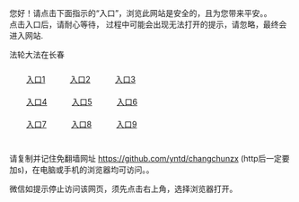 您好！请点击下面指示的“入口”，浏览此网站是安全的，且为您带来平安。。 <br/>
点击入口后，请耐心等待， 过程中可能会出现无法打开的提示，请忽略，最终会进入网站. </br>

法轮大法在长春<br/>
<div style="padding:10px"><a style="margin:20px" target="_blank" href="https://d2kkhvjwtq5s8f.cloudfront.net/2Qpsp?tkeuydm" id="ccLink1" rel="nofollow">入口1</a> <a target="_blank" style="margin:20px" href="https://d3rj2v8gvfjt0v.cloudfront.net/2Qpsp?zazwjibm" id="ccLink2" rel="nofollow">入口2</a> <a style="margin:20px" target="_blank" href="https://d2owaq81jjrbt6.cloudfront.net/2Qpsp?mysivri" id="ccLink3" rel="nofollow">入口3</a></div>

<div style="padding:10px" ><a style="margin:20px" target="_blank" href="https://d2kkhvjwtq5s8f.cloudfront.net/2Qpsp?tkeuydm" id="ccLink4" rel="nofollow">入口4</a> <a style="margin:20px" href="https://d3rj2v8gvfjt0v.cloudfront.net/2Qpsp?zazwjibm" target="_blank" id="ccLink5" rel="nofollow">入口5</a> <a style="margin:20px" href="https://d2owaq81jjrbt6.cloudfront.net/2Qpsp?mysivri" target="_blank" id="ccLink6" rel="nofollow">入口6</a></div>

<div style="padding:10px"><a style="margin:20px" target="_blank" href="https://d2kkhvjwtq5s8f.cloudfront.net/2Qpsp?tkeuydm" id="ccLink7" rel="nofollow">入口7</a> <a style="margin:20px" href="https://d3rj2v8gvfjt0v.cloudfront.net/2Qpsp?zazwjibm" target="_blank" id="ccLink8" rel="nofollow">入口8</a> <a style="margin:20px" target="_blank" href="https://d2owaq81jjrbt6.cloudfront.net/2Qpsp?mysivri" id="ccLink9" rel="nofollow">入口9</a></div>

<br/>



请复制并记住免翻墙网址 https://github.com/yntd/changchunzx (http后一定要加s)，在电脑或手机的浏览器均可访问。。<br/>

微信如提示停止访问该网页，须先点击右上角，选择浏览器打开。
